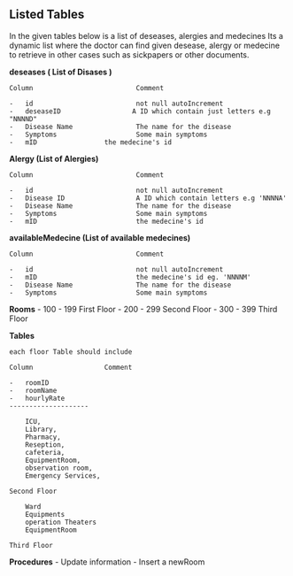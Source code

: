 ## Listed Tables

In the given tables below is a list of deseases, alergies and medecines
Its a dynamic list where the doctor can find given desease, alergy or medecine  to retrieve in other cases such as sickpapers or other documents.

**deseases ( List of Disases )**
    

    Column                          Comment

    -   id                          not null autoIncrement
    -   deseaseID                  A ID which contain just letters e.g "NNNND"
    -   Disease Name                The name for the disease 
    -   Symptoms                    Some main symptoms
    -   mID                 the medecine's id

**Alergy (List of Alergies)**

    Column                          Comment

    -   id                          not null autoIncrement
    -   Disease ID                  A ID which contain letters e.g 'NNNNA'
    -   Disease Name                The name for the disease 
    -   Symptoms                    Some main symptoms
    -   mID                         the medecine's id

**availableMedecine (List of available medecines)**

    Column                          Comment

    -   id                          not null autoIncrement
    -   mID                         the medecine's id eg. 'NNNNM'
    -   Disease Name                The name for the disease
    -   Symptoms                    Some main symptoms

**Rooms**
    -   100 - 199 First Floor 
    -   200 - 299 Second Floor
    -   300 - 399 Third Floor

**Tables**

    each floor Table should include
        
    Column                  Comment 

    -   roomID
    -   roomName
    -   hourlyRate
    --------------------

        ICU,
        Library,
        Pharmacy,
        Reseption,
        cafeteria,
        EquipmentRoom,
        observation room,
        Emergency Services,

    Second Floor
    
        Ward
        Equipments
        operation Theaters
        EquipmentRoom

    Third Floor


**Procedures**
    -   Update information
    -   Insert a newRoom